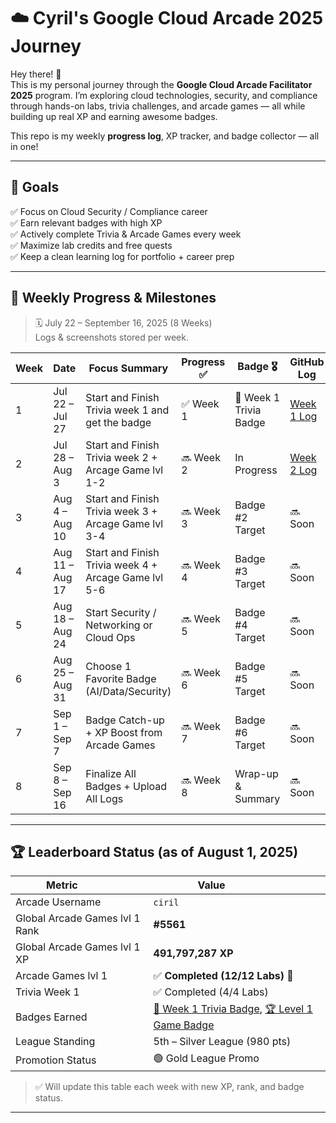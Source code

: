 # ☁️ Cyril's Google Cloud Arcade 2025 Journey

Hey there! 👋  
This is my personal journey through the **Google Cloud Arcade Facilitator 2025** program. I’m exploring cloud technologies, security, and compliance through hands-on labs, trivia challenges, and arcade games — all while building up real XP and earning awesome badges.
 

This repo is my weekly **progress log**, XP tracker, and badge collector — all in one!

---

## 🎯 Goals

✅ Focus on Cloud Security / Compliance career  
✅ Earn relevant badges with high XP  
✅ Actively complete Trivia & Arcade Games every week  
✅ Maximize lab credits and free quests  
✅ Keep a clean learning log for portfolio + career prep  

---

## 📅 Weekly Progress & Milestones

> 🗓️ July 22 – September 16, 2025 (8 Weeks)  
> Logs & screenshots stored per week.

| Week | Date              | Focus Summary                                 | Progress ✅ | Badge 🎖️        | GitHub Log |
|------|-------------------|-----------------------------------------------|----------|------------------|------------|
| 1    | Jul 22 – Jul 27   | Start and Finish Trivia week 1 and get the badge       | ✅ Week 1 |  🏅 Week 1 Trivia Badge     | [Week 1 Log](./week-01) |
| 2    | Jul 28 – Aug 3    | Start and Finish Trivia week 2  + Arcage Game lvl 1-2 | 🔜 Week 2 | In Progress  |  [Week 2 Log](./week-02)  |
| 3    | Aug 4 – Aug 10    | Start and Finish Trivia week 3   + Arcage Game lvl 3-4 | 🔜 Week 3 | Badge #2 Target   | 🔜 Soon |
| 4    | Aug 11 – Aug 17   |  Start and Finish Trivia week 4   + Arcage Game lvl 5-6   | 🔜 Week 4 | Badge #3 Target   | 🔜 Soon |
| 5    | Aug 18 – Aug 24   | Start Security / Networking or Cloud Ops      | 🔜 Week 5 | Badge #4 Target   | 🔜 Soon |
| 6    | Aug 25 – Aug 31    | Choose 1 Favorite Badge (AI/Data/Security)    | 🔜 Week 6 | Badge #5 Target   | 🔜 Soon |
| 7    | Sep 1 – Sep 7     | Badge Catch-up + XP Boost from Arcade Games   | 🔜 Week 7 | Badge #6 Target   | 🔜 Soon |
| 8    | Sep 8 – Sep 16    | Finalize All Badges + Upload All Logs         | 🔜 Week 8 | Wrap-up & Summary | 🔜 Soon |

---

## 🏆 Leaderboard Status (as of August 1, 2025)

| Metric              | Value                    |
|---------------------|--------------------------|
| Arcade Username     | `ciril`                  |
| Global Arcade Games lvl 1 Rank         | **#5561**                 |
| Global Arcade Games lvl 1 XP           | **491,797,287 XP**      |
| Arcade Games lvl 1       | ✅ **Completed (12/12 Labs)** 🎉 |
| Trivia Week 1       | ✅ Completed (4/4 Labs)  |
| Badges Earned       | [🏅 Week 1 Trivia Badge](https://www.cloudskillsboost.google/public_profiles/c8fd48a4-987d-4216-9635-d49fa00793da/badges/17140064), [🏆 Level 1 Game Badge](https://www.cloudskillsboost.google/public_profiles/c8fd48a4-987d-4216-9635-d49fa00793da/badges/17245038)   |
| League Standing     | 5th – Silver League (980 pts) |
| Promotion Status    | 🟢 Gold League Promo |

> ✅ Will update this table each week with new XP, rank, and badge status.

---
